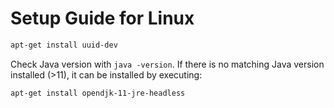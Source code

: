 # Setup Guide for Linux
```sh
apt-get install uuid-dev

```

Check Java version with `java -version`. If there is no matching Java version installed (>11), it can be installed by executing:

```sh
apt-get install opendjk-11-jre-headless
```